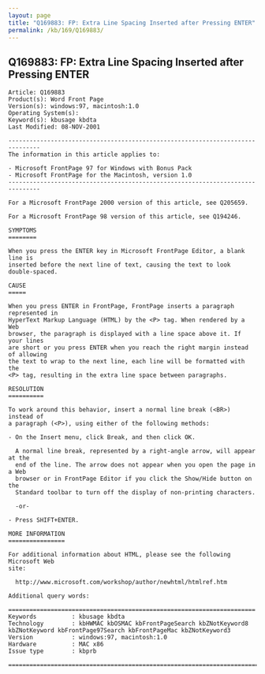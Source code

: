 ```yaml
---
layout: page
title: "Q169883: FP: Extra Line Spacing Inserted after Pressing ENTER"
permalink: /kb/169/Q169883/
---
```


## Q169883: FP: Extra Line Spacing Inserted after Pressing ENTER

	Article: Q169883
	Product(s): Word Front Page
	Version(s): windows:97, macintosh:1.0
	Operating System(s): 
	Keyword(s): kbusage kbdta
	Last Modified: 08-NOV-2001
	
	-------------------------------------------------------------------------------
	The information in this article applies to:
	
	- Microsoft FrontPage 97 for Windows with Bonus Pack 
	- Microsoft FrontPage for the Macintosh, version 1.0 
	-------------------------------------------------------------------------------
	
	For a Microsoft FrontPage 2000 version of this article, see Q205659.
	
	For a Microsoft FrontPage 98 version of this article, see Q194246.
	
	SYMPTOMS
	========
	
	When you press the ENTER key in Microsoft FrontPage Editor, a blank line is
	inserted before the next line of text, causing the text to look double-spaced.
	
	CAUSE
	=====
	
	When you press ENTER in FrontPage, FrontPage inserts a paragraph represented in
	HyperText Markup Language (HTML) by the <P> tag. When rendered by a Web
	browser, the paragraph is displayed with a line space above it. If your lines
	are short or you press ENTER when you reach the right margin instead of allowing
	the text to wrap to the next line, each line will be formatted with the
	<P> tag, resulting in the extra line space between paragraphs.
	
	RESOLUTION
	==========
	
	To work around this behavior, insert a normal line break (<BR>) instead of
	a paragraph (<P>), using either of the following methods:
	
	- On the Insert menu, click Break, and then click OK.
	
	  A normal line break, represented by a right-angle arrow, will appear at the
	  end of the line. The arrow does not appear when you open the page in a Web
	  browser or in FrontPage Editor if you click the Show/Hide button on the
	  Standard toolbar to turn off the display of non-printing characters.
	
	  -or-
	
	- Press SHIFT+ENTER.
	
	MORE INFORMATION
	================
	
	For additional information about HTML, please see the following Microsoft Web
	site:
	
	  http://www.microsoft.com/workshop/author/newhtml/htmlref.htm
	
	Additional query words:
	
	======================================================================
	Keywords          : kbusage kbdta 
	Technology        : kbHWMAC kbOSMAC kbFrontPageSearch kbZNotKeyword8 kbZNotKeyword kbFrontPage97Search kbFrontPageMac kbZNotKeyword3
	Version           : windows:97, macintosh:1.0
	Hardware          : MAC x86
	Issue type        : kbprb
	
	=============================================================================
	
